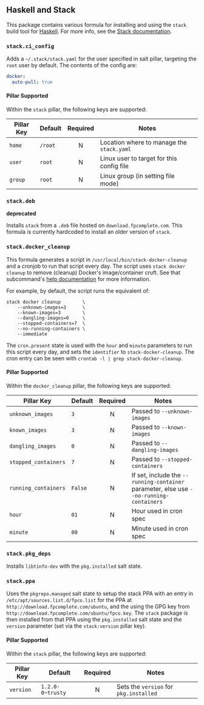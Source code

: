 ## Haskell and Stack

This package contains various formula for installing and using the `stack` build
tool for [Haskell](https://haskell-lang.org/). For more info, see the
[Stack documentation](https://docs.haskellstack.org/en/stable/README/).


### `stack.ci_config`

Adds a `~/.stack/stack.yaml` for the user specified in salt pillar, targeting
the `root` user by default. The contents of the config are:

```yaml
docker:
  auto-pull: true
```

#### Pillar Supported

Within the `stack` pillar, the following keys are supported:

| Pillar Key | Default  | Required |             Notes                    |
| ---------- | -------- |:--------:| ------------------------------------ |
| `home`     | `/root`  | N | Location where to manage the `stack.yaml`   |
| `user`     | `root`   | N | Linux user to target for this config file   |
| `group`    | `root`   | N | Linux group (in setting file mode)          |


### `stack.deb`

**deprecated**

Installs `stack` from a `.deb` file hosted on `download.fpcomplete.com`. This
formula is currently hardcoded to install an older version of `stack`.


### `stack.docker_cleanup`

This formula generates a script in `/usr/local/bin/stack-docker-cleanup` and
a cronjob to run that script every day. The script uses `stack docker cleanup`
to remove (cleanup) Docker's image/container cruft. See that subcommand's
[help documentation](https://docs.haskellstack.org/en/stable/docker_integration/#cleanup-clean-up-old-images-and-containers)
for more information.

For example, by default, the script runs the equivalent of:

```
stack docker cleanup        \
    --unknown-images=3      \
    --known-images=3        \
    --dangling-images=0     \
    --stopped-containers=7  \
    --no-running-containers \
    --immediate
```

The `cron.present` state is used with the `hour` and `minute` parameters to
run this script every day, and sets the `identifier` to `stack-docker-cleanup`.
The cron entry can be seen with `crontab -l | grep stack-docker-cleanup`.


#### Pillar Supported

Within the `docker_cleanup` pillar, the following keys are supported:

| Pillar Key           | Default  | Required |             Notes                    |
| -------------------- | -------- |:--------:| ------------------------------------ |
| `unknown_images`     | `3`      | N | Passed to `--unknown-images`                |
| `known_images`       | `3`      | N | Passed to `--known-images`                  |
| `dangling_images`    | `0`      | N | Passed to `--dangling-images`               |
| `stopped_containers` | `7`      | N | Passed to `--stopped-containers`            |
| `running_containers` | `False`  | N | If set, include the `--running-container` parameter, else use `--no-running-containers` |
| `hour`               | `01`     | N | Hour used in cron spec                      |
| `minute`             | `00`     | N | Minute used in cron spec                    |


### `stack.pkg_deps`

Installs `libtinfo-dev` with the `pkg.installed` salt state.


### `stack.ppa`

Uses the `pkgrepo.managed` salt state to setup the stack PPA with an entry in
`/etc/apt/sources.list.d/fpco.list` for the PPA at
`http://download.fpcomplete.com/ubuntu`, and the using the GPG key from
`http://download.fpcomplete.com/ubuntu/fpco.key`. The `stack` package is then
installed from that PPA using the `pkg.installed` salt state and the `version`
parameter (set via the `stack:version` pillar key).


#### Pillar Supported

Within the `stack` pillar, the following keys are supported:

| Pillar Key | Default          | Required |             Notes               |
| ---------- | ---------------- |:--------:| ------------------------------- |
| `version`  | `1.2.0-0~trusty` | N | Sets the `version` for `pkg.installed` |

